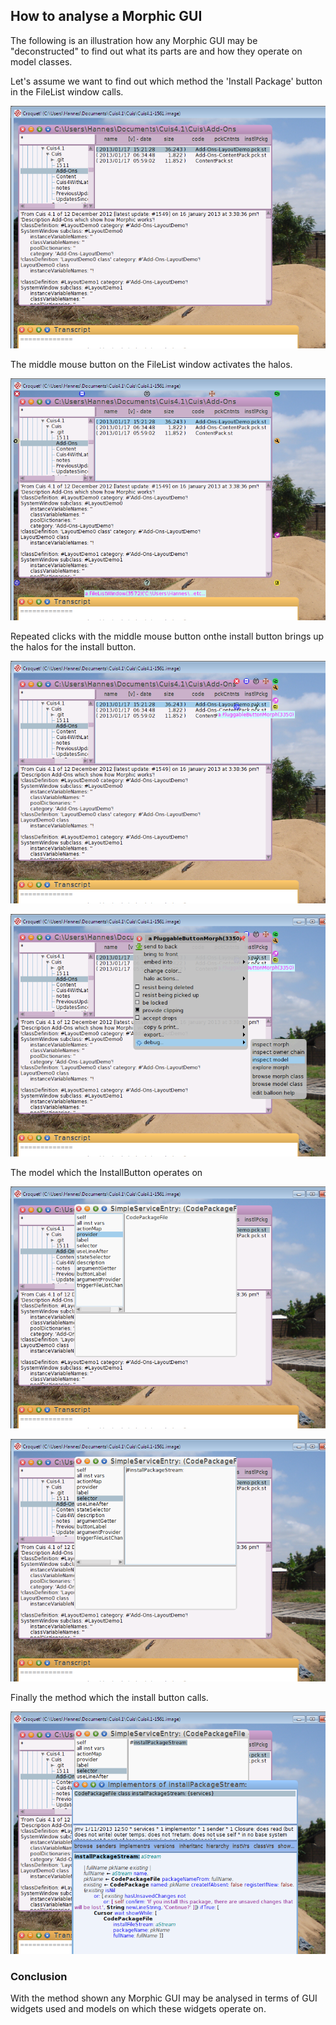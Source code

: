 How to analyse a Morphic GUI
-----------------------------

The following is an illustration how any Morphic GUI may be "deconstructed" to find out what its parts are and how they operate on model classes.

Let's assume we want to find out which method the 'Install Package' button in the FileList window calls.



![FileList window in Cuis](pictures/CuisFileListWindow.png)

The middle mouse button on the FileList window activates the halos.

![Halos around the FileList window](pictures/CuisFileListWindowWithHalos.png)

Repeated clicks with the middle mouse button onthe install button brings up the halos for the install button.

![Install button with halos](pictures/CuisFileListWindowWithHalosAroundInstallPackageButton.png)


![Halo menu of 'Install Package' button](pictures/CuisFileListWindowInstallPackageButtonHaloMenuActivated.png)

The model which the InstallButton operates on

![The provider instance variable of the model](pictures/CuisFileListWindowInstallPackageButtonModelProvider.png)

![InstallPackageButtonModel](pictures/CuisFileListWindowInstallPackageButtonModel.png)


Finally the method which the install button calls.

![The method installPackageStream:](pictures/CuisFileListWindowInstallPackageButtonMethodBrowserOnInstallPackageStream.png)



### Conclusion ###
With the method shown any Morphic GUI may be analysed in terms of GUI widgets used and models on which these widgets operate on.
